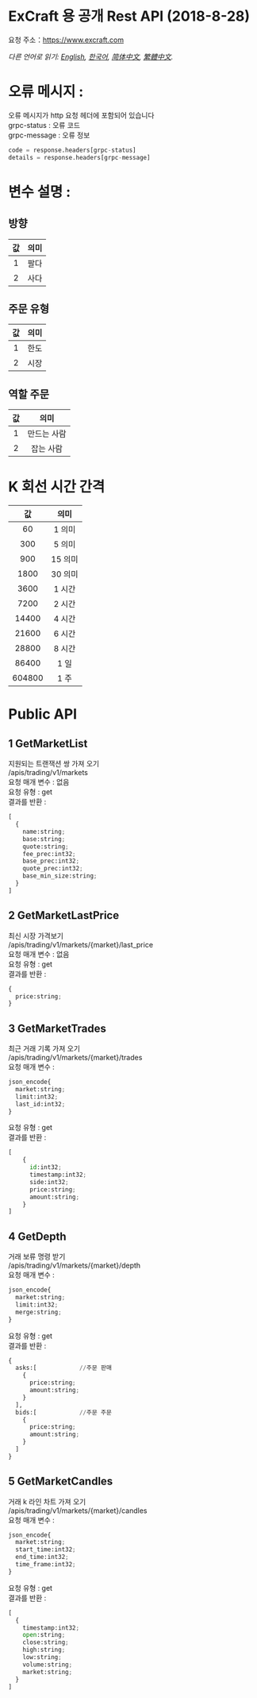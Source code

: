 # ExCraft 용 공개 Rest API (2018-8-28)
요청 주소：https://www.excraft.com

*다른 언어로 읽기: [English](README.md), [한국어](README.ko.md), [简体中文](README.zh-cn.md), [繁體中文](README.zh-hk.md).*

# 오류 메시지 :
오류 메시지가 http 요청 헤더에 포함되어 있습니다 <br>
grpc-status : 오류 코드 <br>
grpc-message : 오류 정보 <br>
```python
code = response.headers[grpc-status]
details = response.headers[grpc-message]
```

# 변수 설명 :
## 방향
| 값	| 의미 |
| :-----: | :-------: |
| 1	| 팔다 |
| 2	| 사다 |

## 주문 유형
| 값	| 의미 |
| :-----: | :-------: |
| 1	| 한도 |
| 2	| 시장 |

## 역할 주문
| 값	| 의미 |
| :-----: | :-------: |
| 1	| 만드는 사람 |
| 2	| 잡는 사람 |

# K 회선 시간 간격
| 값	| 의미 |
| :-----: | :-------: |
| 60	| 1 의미  |
| 300	| 5 의미  | 
| 900	| 15 의미 |
| 1800	| 30 의미 |
| 3600	| 1 시간  |
| 7200	| 2 시간  |
| 14400	| 4 시간  |
| 21600	| 6 시간  |
| 28800	| 8 시간  |
| 86400	| 1 일    |
| 604800| 1 주    |

# Public API
## 1 GetMarketList
지원되는 트랜잭션 쌍 가져 오기 <br>
/apis/trading/v1/markets<br>
요청 매개 변수 : 없음 <br>
요청 유형 : get <br>
결과를 반환 : <br>
```python
[
  {
    name:string;
    base:string;
    quote:string;
    fee_prec:int32;
    base_prec:int32;
    quote_prec:int32;
    base_min_size:string;
  }
]
```

## 2 GetMarketLastPrice
최신 시장 가격보기 <br>
/apis/trading/v1/markets/{market}/last_price<br>
요청 매개 변수 : 없음 <br>
요청 유형 : get <br>
결과를 반환 : <br>
```python
{
  price:string;
}
```

## 3 GetMarketTrades
최근 거래 기록 가져 오기 <br>
/apis/trading/v1/markets/{market}/trades<br>
요청 매개 변수 : <br>
```python
json_encode{
  market:string;
  limit:int32;
  last_id:int32;
}
```
요청 유형 : get <br>
결과를 반환 : <br>
```python
[
    {
      id:int32;
      timestamp:int32;
      side:int32;
      price:string;
      amount:string;
    }
]
```

## 4 GetDepth
거래 보류 명령 받기 <br>
/apis/trading/v1/markets/{market}/depth<br>
요청 매개 변수 : <br>
```python
json_encode{
  market:string;
  limit:int32;
  merge:string;
}
```
요청 유형 : get <br>
결과를 반환 : <br>
```python
{
  asks:[            //주문 판매
    {
      price:string;
      amount:string;
    }
  ],
  bids:[            //주문 주문
    {
      price:string;
      amount:string;
    }
  ]
}
```


## 5 GetMarketCandles
거래 k 라인 차트 가져 오기 <br>
/apis/trading/v1/markets/{market}/candles<br>
요청 매개 변수 : <br>
```python
json_encode{
  market:string;
  start_time:int32;
  end_time:int32;
  time_frame:int32;
}
```
요청 유형 : get <br>
결과를 반환 : <br>
```python
[
  {
    timestamp:int32;
    open:string;
    close:string;
    high:string;
    low:string;
    volume:string;
    market:string;
  }
]
```
